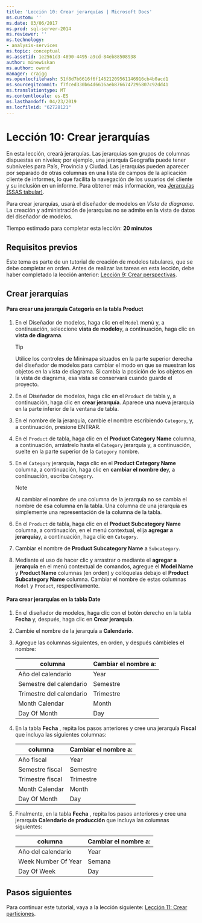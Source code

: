 ```yaml
---
title: 'Lección 10: Crear jerarquías | Microsoft Docs'
ms.custom: ''
ms.date: 03/06/2017
ms.prod: sql-server-2014
ms.reviewer: ''
ms.technology:
- analysis-services
ms.topic: conceptual
ms.assetid: 1e2561d3-4890-4495-a9cd-84eb88508938
author: minewiskan
ms.author: owend
manager: craigg
ms.openlocfilehash: 51f8d7b6616f6f14621209561146916cb4b0acd1
ms.sourcegitcommit: f7fced330b64d6616aeb8766747295807c92dd41
ms.translationtype: MT
ms.contentlocale: es-ES
ms.lasthandoff: 04/23/2019
ms.locfileid: "62728121"
---
```

# <a name="lesson-10-create-hierarchies"></a>Lección 10: Crear jerarquías
  En esta lección, creará jerarquías. Las jerarquías son grupos de columnas dispuestas en niveles; por ejemplo, una jerarquía Geografía puede tener subniveles para País, Provincia y Ciudad. Las jerarquías pueden aparecer por separado de otras columnas en una lista de campos de la aplicación cliente de informes, lo que facilita la navegación de los usuarios del cliente y su inclusión en un informe. Para obtener más información, vea [Jerarquías &#40;SSAS tabular&#41;](tabular-models/hierarchies-ssas-tabular.md).  
  
 Para crear jerarquías, usará el diseñador de modelos en *Vista de diagrama*. La creación y administración de jerarquías no se admite en la vista de datos del diseñador de modelos.  
  
 Tiempo estimado para completar esta lección: **20 minutos**  
  
## <a name="prerequisites"></a>Requisitos previos  
 Este tema es parte de un tutorial de creación de modelos tabulares, que se debe completar en orden. Antes de realizar las tareas en esta lección, debe haber completado la lección anterior: [Lección 9: Crear perspectivas](lesson-8-create-perspectives.md).  
  
## <a name="create-hierarchies"></a>Crear jerarquías  
  
#### <a name="to-create-a-category-hierarchy-in-the-product-table"></a>Para crear una jerarquía Categoría en la tabla Product  
  
1.  En el Diseñador de modelos, haga clic en el `Model` menú y, a continuación, seleccione **vista de modelo**y, a continuación, haga clic en **vista de diagrama**.  
  
    > [!TIP]  
    >  Utilice los controles de Minimapa situados en la parte superior derecha del diseñador de modelos para cambiar el modo en que se muestran los objetos en la vista de diagrama. Si cambia la posición de los objetos en la vista de diagrama, esa vista se conservará cuando guarde el proyecto.  
  
2.  En el Diseñador de modelos, haga clic en el `Product` de tabla y, a continuación, haga clic en **crear jerarquía**. Aparece una nueva jerarquía en la parte inferior de la ventana de tabla.  
  
3.  En el nombre de la jerarquía, cambie el nombre escribiendo `Category`, y, a continuación, presione ENTRAR.  
  
4.  En el `Product` de tabla, haga clic en el **Product Category Name** columna, a continuación, arrástrelo hasta el `Category` jerarquía y, a continuación, suelte en la parte superior de la `Category` nombre.  
  
5.  En el `Category` jerarquía, haga clic en el **Product Category Name** columna, a continuación, haga clic en **cambiar el nombre de**y, a continuación, escriba `Category`.  
  
    > [!NOTE]  
    >  Al cambiar el nombre de una columna de la jerarquía no se cambia el nombre de esa columna en la tabla. Una columna de una jerarquía es simplemente una representación de la columna de la tabla.  
  
6.  En el `Product` de tabla, haga clic en el **Product Subcategory Name** columna, a continuación, en el menú contextual, elija **agregar a jerarquía**y, a continuación, haga clic en `Category`.  
  
7.  Cambiar el nombre de **Product Subcategory Name** a `Subcategory`.  
  
8.  Mediante el uso de hacer clic y arrastrar o mediante el **agregar a jerarquía** en el menú contextual de comandos, agregue el **Model Name** y **Product Name** columnas (en orden) y colóquelas debajo el **Product Subcategory Name** columna. Cambiar el nombre de estas columnas `Model` y `Product`, respectivamente.  
  
#### <a name="to-create-hierarchies-in-the-date-table"></a>Para crear jerarquías en la tabla Date  
  
1.  En el diseñador de modelos, haga clic con el botón derecho en la tabla **Fecha** y, después, haga clic en **Crear jerarquía**.  
  
2.  Cambie el nombre de la jerarquía a **Calendario**.  
  
3.  Agregue las columnas siguientes, en orden, y después cámbieles el nombre:  
  
    |columna|Cambiar el nombre a:|  
    |------------|----------------|  
    |Año del calendario|Year|  
    |Semestre del calendario|Semestre|  
    |Trimestre del calendario|Trimestre|  
    |Month Calendar|Month|  
    |Day Of Month|Day|  
  
4.  En la tabla **Fecha** , repita los pasos anteriores y cree una jerarquía **Fiscal** que incluya las siguientes columnas:  
  
    |columna|Cambiar el nombre a:|  
    |------------|----------------|  
    |Año fiscal|Year|  
    |Semestre fiscal|Semestre|  
    |Trimestre fiscal|Trimestre|  
    |Month Calendar|Month|  
    |Day Of Month|Day|  
  
5.  Finalmente, en la tabla **Fecha** , repita los pasos anteriores y cree una jerarquía **Calendario de producción** que incluya las columnas siguientes:  
  
    |columna|Cambiar el nombre a:|  
    |------------|----------------|  
    |Año del calendario|Year|  
    |Week Number Of Year|Semana|  
    |Day Of Week|Day|  
  
## <a name="next-steps"></a>Pasos siguientes  
 Para continuar este tutorial, vaya a la lección siguiente: [Lección 11: Crear particiones](lesson-10-create-partitions.md).  
  
  
